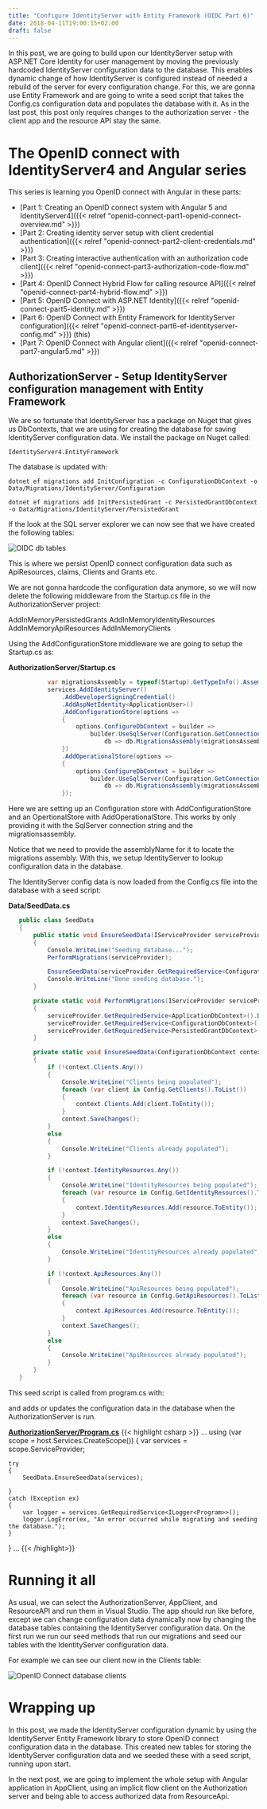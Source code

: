 ```yaml
---
title: "Configure IdentityServer with Entity Framework (OIDC Part 6)"
date: 2018-04-11T19:00:15+02:00
draft: false
---
```


In this post, we are going to build upon our IdentityServer setup with ASP.NET Core Identity for user management by moving the previously hardcoded IdentityServer configuration data to the database. This enables dynamic change of how IdentityServer is configured instead of needed a rebuild of the server for every configuration change. For this, we are gonna use Entity Framework and are going to write a seed script that takes the Config.cs configuration data and populates the database with it.
As in the last post, this post only requires changes to the authorization server - the client app and the resource API stay the same.

# The OpenID connect with IdentityServer4 and Angular series

This series is learning you OpenID connect with Angular in these parts:

- [Part 1: Creating an OpenID connect system with Angular 5 and IdentityServer4]({{< relref "openid-connect-part1-openid-connect-overview.md" >}})
- [Part 2: Creating identity server setup with client credential authentication]({{< relref "openid-connect-part2-client-credentials.md" >}})
- [Part 3: Creating interactive authentication with an authorization code client]({{< relref "openid-connect-part3-authorization-code-flow.md" >}})
- [Part 4: OpenID Connect Hybrid Flow for calling resource API]({{< relref "openid-connect-part4-hybrid-flow.md" >}})
- [Part 5: OpenID Connect with ASP.NET Identity]({{< relref "openid-connect-part5-identity.md" >}})
- [Part 6: OpenID Connect with Entity Framework for IdentityServer configuration]({{< relref "openid-connect-part6-ef-identityserver-config.md" >}}) (this)
- [Part 7: OpenID Connect with Angular client]({{< relref "openid-connect-part7-angular5.md" >}})

## AuthorizationServer - Setup IdentityServer configuration management with Entity Framework

We are so fortunate that IdentityServer has a package on Nuget that gives us DbContexts, that we are using for creating the database for saving IdentityServer configuration data. We install the package on Nuget called:

``IdentityServer4.EntityFramework``

The database is updated with:

``dotnet ef migrations add InitConfigration -c ConfigurationDbContext -o Data/Migrations/IdentityServer/Configuration``
 
``dotnet ef migrations add InitPersistedGrant -c PersistedGrantDbContext -o Data/Migrations/IdentityServer/PersistedGrant``

If the look at the SQL server explorer we can now see that we have created the following tables:

![OIDC db tables](/images/openid-connect/oidc6-db-tables.PNG)

This is where we persist OpenID connect configuration data such as ApiResources, claims, Clients and Grants etc.

We are not gonna hardcode the configuration data anymore, so we will now delete the following middleware from the Startup.cs file in the AuthorizationServer project:

AddInMemoryPersistedGrants
AddInMemoryIdentityResources
AddInMemoryApiResources
AddInMemoryClients

Using the AddConfigurationStore middleware we are going to setup the Startup.cs as:

**AuthorizationServer/Startup.cs**
```csharp
           var migrationsAssembly = typeof(Startup).GetTypeInfo().Assembly.GetName().Name;
           services.AddIdentityServer()
               .AddDeveloperSigningCredential()
               .AddAspNetIdentity<ApplicationUser>()
               .AddConfigurationStore(options =>
               {
                   options.ConfigureDbContext = builder =>
                       builder.UseSqlServer(Configuration.GetConnectionString("DefaultConnection"),
                           db => db.MigrationsAssembly(migrationsAssembly));
               })
               .AddOperationalStore(options =>
               {
                   options.ConfigureDbContext = builder =>
                       builder.UseSqlServer(Configuration.GetConnectionString("DefaultConnection"),
                           db => db.MigrationsAssembly(migrationsAssembly));
               });
```
Here we are setting up an Configuration store with AddConfigurationStore and an OpertionalStore with AddOperationalStore. This works by only providing it with the SqlServer connection string and the migrationsassembly.

Notice that we need to provide the assemblyName for it to locate the migrations assembly. With this, we setup IdentityServer to lookup configuration data in the database.

The IdentityServer config data is now loaded from the Config.cs file into the database with a seed script:

**Data/SeedData.cs**
```csharp
   public class SeedData
   {
       public static void EnsureSeedData(IServiceProvider serviceProvider)
       {
           Console.WriteLine("Seeding database...");
           PerformMigrations(serviceProvider);

           EnsureSeedData(serviceProvider.GetRequiredService<ConfigurationDbContext>());
           Console.WriteLine("Done seeding database.");
       }

       private static void PerformMigrations(IServiceProvider serviceProvider)
       {
           serviceProvider.GetRequiredService<ApplicationDbContext>().Database.Migrate();
           serviceProvider.GetRequiredService<ConfigurationDbContext>().Database.Migrate();
           serviceProvider.GetRequiredService<PersistedGrantDbContext>().Database.Migrate();
       }

       private static void EnsureSeedData(ConfigurationDbContext context)
       {
           if (!context.Clients.Any())
           {
               Console.WriteLine("Clients being populated");
               foreach (var client in Config.GetClients().ToList())
               {
                   context.Clients.Add(client.ToEntity());
               }
               context.SaveChanges();
           }
           else
           {
               Console.WriteLine("Clients already populated");
           }

           if (!context.IdentityResources.Any())
           {
               Console.WriteLine("IdentityResources being populated");
               foreach (var resource in Config.GetIdentityResources().ToList())
               {
                   context.IdentityResources.Add(resource.ToEntity());
               }
               context.SaveChanges();
           }
           else
           {
               Console.WriteLine("IdentityResources already populated");
           }

           if (!context.ApiResources.Any())
           {
               Console.WriteLine("ApiResources being populated");
               foreach (var resource in Config.GetApiResources().ToList())
               {
                   context.ApiResources.Add(resource.ToEntity());
               }
               context.SaveChanges();
           }
           else
           {
               Console.WriteLine("ApiResources already populated");
           }
       }
   }
```

This seed script is called from program.cs with:


and adds or updates the configuration data in the database when the AuthorizationServer is run.

**[AuthorizationServer/Program.cs](https://github.com/lydemann/oidc-angular-identityserver/blob/master/Solution%205%20-%20OIDC%20with%20EF%20for%20configuration/AuthorizationServer/Program.cs)**
{{< highlight csharp >}}
...
using (var scope = host.Services.CreateScope())
{
    var services = scope.ServiceProvider;

    try
    {
        SeedData.EnsureSeedData(services);

    }
    catch (Exception ex)
    {
        var logger = services.GetRequiredService<ILogger<Program>>();
        logger.LogError(ex, "An error occurred while migrating and seeding the database.");
    }
}
...
{{< /highlight>}}

# Running it all

As usual, we can select the AuthorizationServer, AppClient, and ResourceAPI and run them in Visual Studio. The app should run like before, except we can change configuration data dynamically now by changing the database tables containing the IdentityServer configuration data. On the first run we run our seed methods that run our migrations and seed our tables with the IdentityServer configuration data.

For example we can see our client now in the Clients table:

![OpenID Connect database clients](/images/openid-connect/oidc6-db-clients.PNG)

# Wrapping up

In this post, we made the IdentityServer configuration dynamic by using the IdentityServer Entity Framework library to store OpenID connect configuration data in the database. This created new tables for storing the IdentityServer configuration data and we seeded these with a seed script, running upon start.

In the next post, we are going to implement the whole setup with Angular application in AppClient, using an implicit flow client on the Authorization server and being able to access authorized data from ResourceApi.

